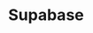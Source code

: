 ---
created: '2025-09-16T15:05:15.652443'
modified: '2025-09-17T17:33:23.126333'
ship_factor: 5
subtype: mcp-servers
tags: []
title: Supabase
type: tool
version: 1
---